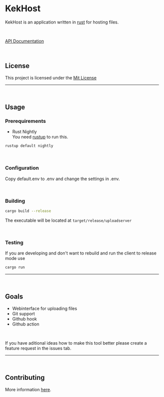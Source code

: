# KekHost
KekHost is an application written in [rust](https://www.rust-lang.org/) for hosting files. 

<br>

[API Documentation](https://oss.kotw.dev/kekhost/docs/API)

<br>

## License
This project is licensed under the [Mit License](https://mit-license.org/)

<hr>
<br>

## Usage

### Prerequirements

- Rust Nightly <br>
You need [rustup](https://rustup.rs/) to run this.

```sh
rustup default nightly
```

<br>

### Configuration
Copy default.env to .env and change the settings in .env.

<br>

### Building
```sh
cargo build --release
```

The executable will be located at `target/release/uploadserver`

<br>

### Testing
If you are developing and don't want to rebuild and run the client to release mode use
```sh
cargo run
```

<hr>
<br>

## Goals

- Webinterface for uploading files
- Git support
- Github hook
- Github action

<br>

If you have aditional ideas how to make this tool better please create a feature request in the issues tab.

<hr>
<br>

## Contributing
More information [here](https://oss.kotw.dev/kekhost/CONTRIBUTE).

